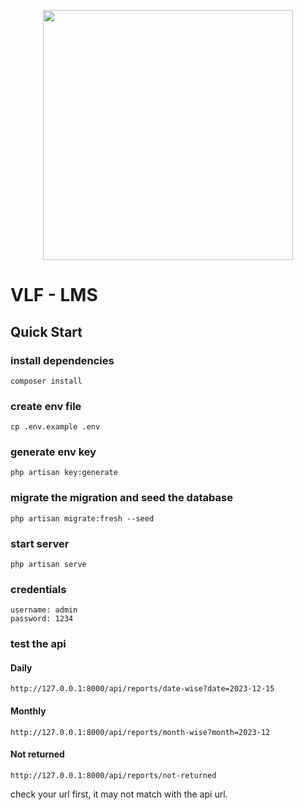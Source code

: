 <p align="center"><a href="https://laravel.com" target="_blank"><img src="https://raw.githubusercontent.com/laravel/art/master/logo-lockup/5%20SVG/2%20CMYK/1%20Full%20Color/laravel-logolockup-cmyk-red.svg" width="400"></a></p>

# VLF - LMS

## Quick Start 

### install dependencies
```
composer install
```

### create env file
```
cp .env.example .env
```

### generate env key
```
php artisan key:generate
```

### migrate the migration and seed the database
```
php artisan migrate:fresh --seed
```

### start server
```
php artisan serve
```

### credentials
```
username: admin
password: 1234
```

### test the api
#### Daily
```
http://127.0.0.1:8000/api/reports/date-wise?date=2023-12-15
```
#### Monthly
```
http://127.0.0.1:8000/api/reports/month-wise?month=2023-12
```
#### Not returned
```
http://127.0.0.1:8000/api/reports/not-returned
```
check your url first, it may not match with the api url.
